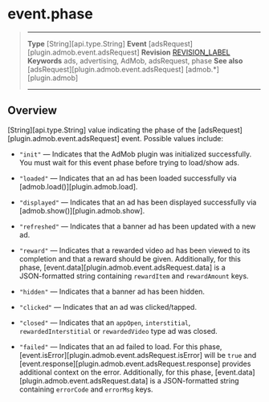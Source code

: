 # event.phase

> --------------------- ------------------------------------------------------------------------------------------
> __Type__              [String][api.type.String]
> __Event__             [adsRequest][plugin.admob.event.adsRequest]
> __Revision__          [REVISION_LABEL](REVISION_URL)
> __Keywords__          ads, advertising, AdMob, adsRequest, phase
> __See also__			[adsRequest][plugin.admob.event.adsRequest]
>						[admob.*][plugin.admob]
> --------------------- ------------------------------------------------------------------------------------------

## Overview

[String][api.type.String] value indicating the phase of the [adsRequest][plugin.admob.event.adsRequest] event. Possible values include:

* `"init"` &mdash; Indicates that the AdMob plugin was initialized successfully. You must wait for this event phase before trying to load/show ads.

* `"loaded"` &mdash; Indicates that an ad has been loaded successfully via [admob.load()][plugin.admob.load].

* `"displayed"` &mdash; Indicates that an ad has been displayed successfully via [admob.show()][plugin.admob.show].

* `"refreshed"` &mdash; Indicates that a banner ad has been updated with a new ad.

* `"reward"` &mdash; Indicates that a rewarded video ad has been viewed to its completion and that a reward should be given. Additionally, for this phase, [event.data][plugin.admob.event.adsRequest.data] is a <nobr>JSON-formatted</nobr> string containing `rewardItem` and `rewardAmount` keys.

* `"hidden"` &mdash; Indicates that a banner ad has been hidden.

* `"clicked"` &mdash; Indicates that an ad was clicked/tapped.

* `"closed"` &mdash; Indicates that an `appOpen`, `interstitial`, `rewardedInterstitial` or `rewardedVideo` type ad was closed.

* `"failed"` &mdash; Indicates that an ad failed to load. For this phase, [event.isError][plugin.admob.event.adsRequest.isError] will be `true` and [event.response][plugin.admob.event.adsRequest.response] provides additional context on the error. Additionally, for this phase, [event.data][plugin.admob.event.adsRequest.data] is a <nobr>JSON-formatted</nobr> string containing `errorCode` and `errorMsg` keys.
